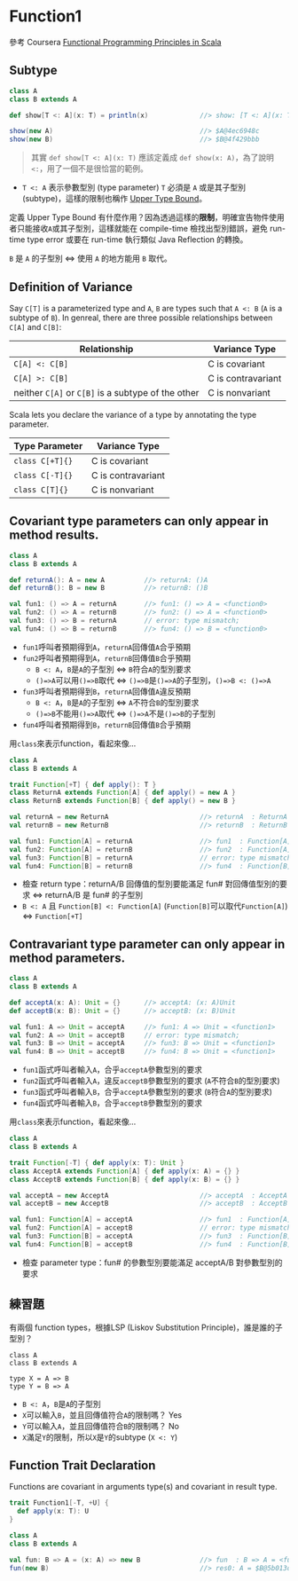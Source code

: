 # Function1

參考 Coursera [Functional Programming Principles in Scala](https://class.coursera.org/progfun-005/lecture)

## Subtype
```scala
class A
class B extends A

def show[T <: A](x: T) = println(x)             //> show: [T <: A](x: T)Unit

show(new A)                                     //> $A@4ec6948c
show(new B)                                     //> $B@4f429bbb
```
> 其實 ```def show[T <: A](x: T)``` 應該定義成 ```def show(x: A)```，為了說明 ```<:```，用了一個不是很恰當的範例。

- ```T <: A``` 表示參數型別 (type parameter) ```T``` 必須是 ```A``` 或是其子型別 (subtype)，這樣的限制也稱作 [Upper Type Bound](http://www.scala-lang.org/old/node/136)。

定義 Upper Type Bound 有什麼作用？因為透過這樣的**限制**，明確宣告物件使用者只能接收```A```或其子型別，這樣就能在 compile-time 檢找出型別錯誤，避免 run-time type error 或要在 run-time 執行類似 Java Reflection 的轉換。

```B``` 是 ```A``` 的子型別 ⇔ 使用 ```A``` 的地方能用 ```B``` 取代。

## Definition of Variance

Say ```C[T]``` is a parameterized type and ```A```, ```B``` are types such that ```A <: B``` (```A``` is a subtype of ```B```).
In genreal, there are three possible relationships between ```C[A]``` and ```C[B]```:

| Relationship | Variance Type |
|--------------|---------------|
| ```C[A] <: C[B]``` | C is covariant |
| ```C[A] >: C[B]``` | C is contravariant |
| neither ```C[A]``` or ```C[B]``` is a subtype of the other | C is nonvariant |

Scala lets you declare the variance of a type by annotating the type parameter.

| Type Parameter | Variance Type |
|----------------|---------------|
| ```class C[+T]{}``` | C is covariant |
| ```class C[-T]{}``` | C is contravariant |
| ```class C[T]{}``` | C is nonvariant |

## Covariant type parameters can only appear in method results.
```scala
class A
class B extends A

def returnA(): A = new A          //> returnA: ()A
def returnB(): B = new B          //> returnB: ()B

val fun1: () => A = returnA       //> fun1: () => A = <function0>
val fun2: () => A = returnB       //> fun2: () => A = <function0>
val fun3: () => B = returnA       // error: type mismatch;
val fun4: () => B = returnB       //> fun4: () => B = <function0>
```
- ```fun1```呼叫者預期得到```A```，```returnA```回傳值```A```合乎預期
- ```fun2```呼叫者預期得到```A```，```returnB```回傳值```B```合乎預期
  - ```B <: A```，```B```是```A```的子型別 ⇔ ```B```符合```A```的型別要求
  - ```()=>A```可以用```()=>B```取代 ⇔ ```()=>B```是```()=>A```的子型別，```()=>B <: ()=>A```
- ```fun3```呼叫者預期得到```B```，```returnA```回傳值```A```違反預期
  - ```B <: A```，```B```是```A```的子型別 ⇔ ```A```不符合```B```的型別要求
  - ```()=>B```不能用```()=>A```取代 ⇔ ```()=>A```不是```()=>B```的子型別
- ```fun4```呼叫者預期得到```B```，```returnB```回傳值```B```合乎預期

用```class```來表示function，看起來像...
```scala
class A
class B extends A

trait Function[+T] { def apply(): T }
class ReturnA extends Function[A] { def apply() = new A }
class ReturnB extends Function[B] { def apply() = new B }

val returnA = new ReturnA                       //> returnA  : ReturnA = $ReturnA@8854a21a
val returnB = new ReturnB                       //> returnB  : ReturnB = $ReturnB@1a7811df

val fun1: Function[A] = returnA                 //> fun1  : Function[A] = $ReturnA@8854a21a
val fun2: Function[A] = returnB                 //> fun2  : Function[A] = $ReturnB@1a7811df
val fun3: Function[B] = returnA                 // error: type mismatch;
val fun4: Function[B] = returnB                 //> fun4  : Function[B] = $ReturnB@1a7811df
```
- 檢查 return type：returnA/B 回傳值的型別要能滿足 fun# 對回傳值型別的要求 ⇔ returnA/B 是 fun# 的子型別
- ```B <: A``` 且 ```Function[B] <: Function[A]``` (```Function[B]```可以取代```Function[A]```) ⇔ ```Function[+T]```

## Contravariant type parameter can only appear in method parameters.
```scala
class A
class B extends A

def acceptA(x: A): Unit = {}      //> acceptA: (x: A)Unit
def acceptB(x: B): Unit = {}      //> acceptB: (x: B)Unit

val fun1: A => Unit = acceptA     //> fun1: A => Unit = <function1>
val fun2: A => Unit = acceptB     // error: type mismatch;
val fun3: B => Unit = acceptA     //> fun3: B => Unit = <function1>
val fun4: B => Unit = acceptB     //> fun4: B => Unit = <function1>
```
- ```fun1```函式呼叫者輸入```A```，合乎```acceptA```參數型別的要求
- ```fun2```函式呼叫者輸入```A```，違反```acceptB```參數型別的要求 (```A```不符合```B```的型別要求)
- ```fun3```函式呼叫者輸入```B```，合乎```acceptA```參數型別的要求 (```B```符合```A```的型別要求)
- ```fun4```函式呼叫者輸入```B```，合乎```acceptB```參數型別的要求

用```class```來表示function，看起來像...
```scala
class A
class B extends A

trait Function[-T] { def apply(x: T): Unit }
class AcceptA extends Function[A] { def apply(x: A) = {} }
class AcceptB extends Function[B] { def apply(x: B) = {} }

val acceptA = new AcceptA                       //> acceptA  : AcceptA = $AcceptA@40fb2f19
val acceptB = new AcceptB                       //> acceptB  : AcceptB = $AcceptB@163202d6

val fun1: Function[A] = acceptA                 //> fun1  : Function[A] = $AcceptA@40fb2f19
val fun2: Function[A] = acceptB                 // error: type mismatch;
val fun3: Function[B] = acceptA                 //> fun3  : Function[B] = $AcceptA@40fb2f19
val fun4: Function[B] = acceptB                 //> fun4  : Function[B] = $AcceptB@163202d6
```
- 檢查 parameter type：fun# 的參數型別要能滿足 acceptA/B 對參數型別的要求

## 練習題
有兩個 function types，根據LSP (Liskov Substitution Principle)，誰是誰的子型別？

```
class A
class B extends A

type X = A => B
type Y = B => A
```
- ```B <: A```，```B```是```A```的子型別
- ```X```可以輸入```B```，並且回傳值符合```A```的限制嗎？ Yes
- ```Y```可以輸入```A```，並且回傳值符合```B```的限制嗎？ No
- ```X```滿足```Y```的限制，所以```X```是```Y```的subtype (```X <: Y```)

## Function Trait Declaration
Functions are covariant in arguments type(s) and covariant in result type.

```scala
trait Function1[-T, +U] {
  def apply(x: T): U
}
```
```scala
class A
class B extends A

val fun: B => A = (x: A) => new B               //> fun  : B => A = <function1>
fun(new B)                                      //> res0: A = $B@5b013dc8
```
